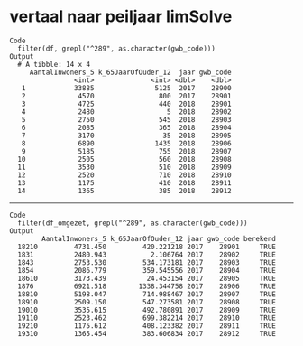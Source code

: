 # vertaal naar peiljaar limSolve

    Code
      filter(df, grepl("^289", as.character(gwb_code)))
    Output
      # A tibble: 14 x 4
         AantalInwoners_5 k_65JaarOfOuder_12  jaar gwb_code
                    <int>              <int> <dbl>    <dbl>
       1            33885               5125  2017    28900
       2             4570                800  2017    28901
       3             4725                440  2018    28901
       4             2480                  5  2018    28902
       5             2750                545  2018    28903
       6             2085                365  2018    28904
       7             3170                 35  2018    28905
       8             6890               1435  2018    28906
       9             5185                755  2018    28907
      10             2505                560  2018    28908
      11             3530                510  2018    28909
      12             2520                710  2018    28910
      13             1175                410  2018    28911
      14             1365                385  2018    28912

---

    Code
      filter(df_omgezet, grepl("^289", as.character(gwb_code)))
    Output
            AantalInwoners_5 k_65JaarOfOuder_12 jaar gwb_code berekend
      18210         4731.450         420.221218 2017    28901     TRUE
      1831          2480.943           2.106764 2017    28902     TRUE
      1843          2753.530         534.173181 2017    28903     TRUE
      1854          2086.779         359.545556 2017    28904     TRUE
      18610         3173.439          24.453154 2017    28905     TRUE
      1876          6921.518        1338.344758 2017    28906     TRUE
      18810         5198.047         714.988467 2017    28907     TRUE
      18910         2509.150         547.273581 2017    28908     TRUE
      19010         3535.615         492.780891 2017    28909     TRUE
      19110         2523.462         699.382214 2017    28910     TRUE
      19210         1175.612         408.123382 2017    28911     TRUE
      19310         1365.454         383.606834 2017    28912     TRUE

